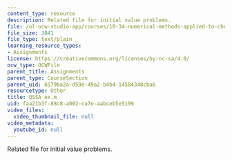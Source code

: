 ```yaml
---
content_type: resource
description: Related file for initial value problems.
file: /ol-ocw-studio-app/courses/10-34-numerical-methods-applied-to-chemical-engineering-fall-2005/faa21b3f88c8a002ca7eaabceb5e5199_QSSA_ex.m
file_size: 3041
file_type: text/plain
learning_resource_types:
- Assignments
license: https://creativecommons.org/licenses/by-nc-sa/4.0/
ocw_type: OCWFile
parent_title: Assignments
parent_type: CourseSection
parent_uid: 6579ba2a-d59e-49a2-b4b4-14584348cba6
resourcetype: Other
title: QSSA_ex.m
uid: faa21b3f-88c8-a002-ca7e-aabceb5e5199
video_files:
  video_thumbnail_file: null
video_metadata:
  youtube_id: null
---
```

Related file for initial value problems.
